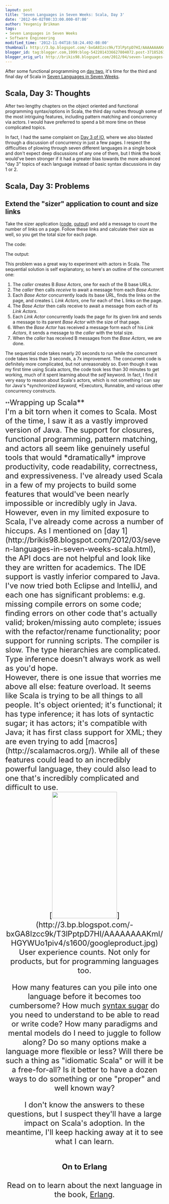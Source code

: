 ```yaml
---
layout: post
title: 'Seven Languages in Seven Weeks: Scala, Day 3'
date: '2012-04-02T00:33:00.000-07:00'
author: Yevgeniy Brikman
tags:
- Seven Languages in Seven Weeks
- Software Engineering
modified_time: '2012-11-04T18:58:24.492-08:00'
thumbnail: http://3.bp.blogspot.com/-bxGA8Izcc9k/T3lPptpD7HI/AAAAAAAAKmI/HGYWUo1piv4/s72-c/googleproduct.jpg
blogger_id: tag:blogger.com,1999:blog-5422014336627804072.post-3718526112325970709
blogger_orig_url: http://brikis98.blogspot.com/2012/04/seven-languages-in-seven-weeks-scala.html
---
```


After some functional programming on [day 
two](http://brikis98.blogspot.com/2012/03/seven-languages-in-seven-weeks-scala_19.html), 
it's time for the third and final day of Scala in [Seven Languages in Seven 
Weeks](http://brikis98.blogspot.com/search/label/Seven%20Languages%20in%20Seven%20Weeks). 

## <span style="font-size: x-large;">Scala, Day 3: Thoughts 

After two lengthy chapters on the object oriented and functional programming 
syntax/options in Scala, the third day rushes through some of the most 
intriguing features, including pattern matching and concurrency via actors. I 
would have preferred to spend a bit more time on these complicated topics. 

In fact, I had the same complaint on [Day 3 of 
IO](http://brikis98.blogspot.com/2012/02/seven-languages-in-seven-weeks-io-day-3.html), 
where we also blasted through a discussion of concurrency in just a few pages. 
I respect the difficulties of plowing through seven different languages in a 
single book and don't expect deep discussions of any one of them, but I think 
the book would've been stronger if it had a greater bias towards the more 
advanced "day 3" topics of each language instead of basic syntax discussions 
in day 1 or 2. 

## <span style="font-size: x-large;">Scala, Day 3: Problems 

## Extend the "sizer" application to count and size links 

Take the sizer application 
([code](https://gist.github.com/2278236#file_sizer.scala), 
[output](https://gist.github.com/2278236#file_sizer_output.txt)) and add a 
message to count the number of links on a page. Follow these links and 
calculate their size as well, so you get the total size for each page. 

The code: 

<script src="https://gist.github.com/2278236.js?file=crawler.scala"></script> 
The output: 

<script 
src="https://gist.github.com/2278236.js?file=crawler_output.txt"></script> 
This problem was a great way to experiment with actors in Scala. The 
sequential solution is self explanatory, so here's an outline of the 
concurrent one: 

1. The *caller* creates B *Base Actors*, one for each of the B base URLs. 
1. The *caller* then calls *receive* to await a message from each *Base 
Actor*. 
1. Each *Base Actor* concurrently loads its base URL, finds the links on the 
page, and creates L *Link Actors*, one for each of the L links on the page. 
1. The *Base Actor* then calls receive to await a message from each of its 
*Link Actors*. 
1. Each *Link Actor* concurrently loads the page for its given link and sends 
a message to its parent *Base Actor* with the size of that page. 
1. When the *Base Actor* has received a message form each of his *Link 
Actors*, it sends a message to the *caller* with the total size. 
1. When the *caller* has received B messages from the *Base Actors*, we are 
done. 

The sequential code takes nearly 20 seconds to run while the concurrent code 
takes less than 3 seconds, a 7x improvement. The concurrent code is definitely 
more complicated, but not unreasonably so. Even though it was my first time 
using Scala actors, the code took less than 30 minutes to get working, much of 
it spent learning about the *self* keyword. In fact, I find it very easy to 
reason about Scala's actors, which is not something I can say for Java's 
*synchronized *keyword*, *Executors, Runnable, and various other concurrency 
constructs. 

<div>**<span style="font-size: x-large;">Wrapping up Scala**<div> 
<div>I'm a bit torn when it comes to Scala. Most of the time, I saw it as a 
vastly improved version of Java. The support for closures, functional 
programming, pattern matching, and actors all seem like genuinely useful tools 
that would *dramatically* improve productivity, code readability, correctness, 
and expressiveness. I've already used Scala in a few of my projects to build 
some features that would've been nearly impossible or incredibly ugly in Java. 
<div> 
<div>However, even in my limited exposure to Scala, I've already come across a 
number of hiccups. As I mentioned on [day 
1](http://brikis98.blogspot.com/2012/03/seven-languages-in-seven-weeks-scala.html), 
the API docs are not helpful and look like they are written for academics. The 
IDE support is vastly inferior compared to Java. I've now tried both Eclipse 
and IntelliJ, and each one has significant problems: e.g. missing compile 
errors on some code; finding errors on other code that's actually valid; 
broken/missing auto complete; issues with the refactor/rename functionality; 
poor support for running scripts. The compiler is slow. The type hierarchies 
are complicated. Type inference doesn't always work as well as you'd hope.  
<div> 
<div>However, there is one issue that worries me above all else: feature 
overload. It seems like Scala is trying to be all things to all people. It's 
object oriented; it's functional; it has type inference; it has lots of 
syntactic sugar; it has actors; it's compatible with Java; it has first class 
support for XML; they are even trying to add 
[macros](http://scalamacros.org/). While all of these features could lead to 
an incredibly powerful language, they could also lead to one that's incredibly 
complicated and difficult to use.<div> 
<div class="separator" style="clear: both; text-align: center;">[<img 
border="0" height="400" 
src="http://3.bp.blogspot.com/-bxGA8Izcc9k/T3lPptpD7HI/AAAAAAAAKmI/HGYWUo1piv4/s400/googleproduct.jpg" 
width="206" 
/>](http://3.bp.blogspot.com/-bxGA8Izcc9k/T3lPptpD7HI/AAAAAAAAKmI/HGYWUo1piv4/s1600/googleproduct.jpg)<div> 
User experience counts. Not only for products, but for programming languages 
too. 

How many features can you pile into one language before it becomes too 
cumbersome? How much [syntax 
sugar](http://stackoverflow.com/questions/2662984/what-are-all-the-instances-of-syntactic-sugar-in-scala) 
do you need to understand to be able to read or write code? How many paradigms 
and mental models do I need to juggle to follow along? Do so many options make 
a language more flexible or less? Will there be such a thing as "idiomatic 
Scala" or will it be a free-for-all? Is it better to have a dozen ways to do 
something or one "proper" and well known way? 

I don't know the answers to these questions, but I suspect they'll have a 
large impact on Scala's adoption. In the meantime, I'll keep hacking away at 
it to see what I can learn. 

## <span style="font-size: x-large;">On to Erlang 

Read on to learn about the next language in the book, 
[Erlang](http://brikis98.blogspot.com/2012/11/seven-languages-in-seven-weeks-erlang.html). 